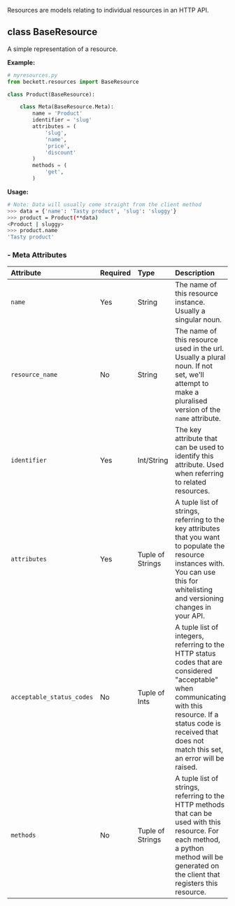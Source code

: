 Resources are models relating to individual resources in an HTTP API.

## class BaseResource

A simple representation of a resource.

**Example:**
```python
# myresources.py
from beckett.resources import BaseResource

class Product(BaseResource):

    class Meta(BaseResource.Meta):
        name = 'Product'
        identifier = 'slug'
        attributes = (
            'slug',
            'name',
            'price',
            'discount'
        )
        methods = (
            'get',
        )

```
**Usage:**
```bash
# Note: Data will usually come straight from the client method
>>> data = {'name': 'Tasty product', 'slug': 'sluggy'}
>>> product = Product(**data)
<Product | sluggy>
>>> product.name
'Tasty product'
```

### - Meta Attributes

| Attribute                 | Required | Type             | Description                                                                                                                                                                                                              |
|:--------------------------|:---------|:-----------------|:-------------------------------------------------------------------------------------------------------------------------------------------------------------------------------------------------------------------------|
| `name`                    | Yes      | String           | The name of this resource instance. Usually a singular noun.                                                                                                                                                             |
| `resource_name`           | No       | String           | The name of this resource used in the url. Usually a plural noun. If not set, we'll attempt to make a pluralised version of the `name` attribute.                                                                        |
| `identifier`              | Yes      | Int/String       | The key attribute that can be used to identify this attribute. Used when referring to related resources.                                                                                                                 |
| `attributes`              | Yes      | Tuple of Strings | A tuple list of strings, referring to the key attributes that you want to populate the resource instances with. You can use this for whitelisting and versioning changes in your API.                                    |
| `acceptable_status_codes` | No       | Tuple of Ints    | A tuple list of integers, referring to the HTTP status codes that are considered "acceptable" when communicating with this resource. If a status code is received that does not match this set, an error will be raised. |
| `methods`                 | No       | Tuple of Strings | A tuple list of strings, referring to the HTTP methods that can be used with this resource. For each method, a python method will be generated on the client that registers this resource.                               |
